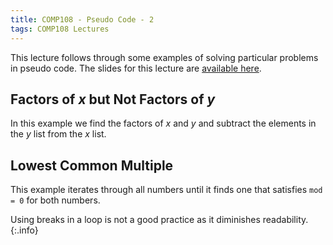 ```yaml
---
title: COMP108 - Pseudo Code - 2
tags: COMP108 Lectures
---
```

This lecture follows through some examples of solving particular problems in pseudo code. The slides for this lecture are [available here]({{site.baseurl}}/assets/comp108/lectures/2021-02-11-1.pdf).

## Factors of $x$ but Not Factors of $y$
In this example we find the factors of $x$ and $y$ and subtract the elements in the $y$ list from the $x$ list.

## Lowest Common Multiple
This example iterates through all numbers until it finds one that satisfies `mod = 0` for both numbers.

Using breaks in a loop is not a good practice as it diminishes readability.
{:.info}